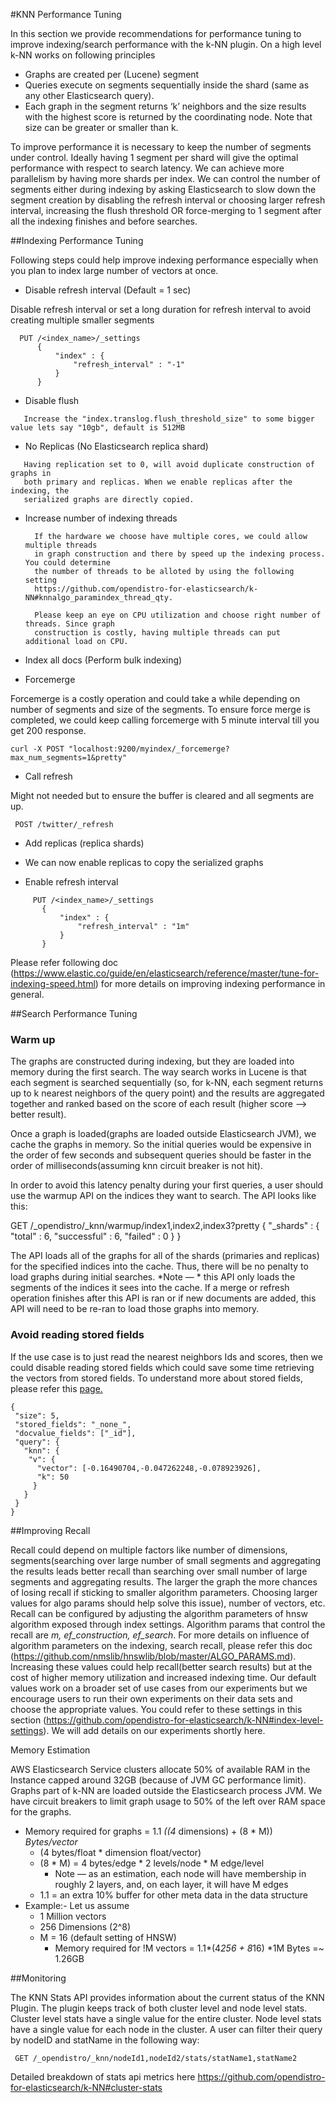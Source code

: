 #KNN Performance Tuning


In this section we provide recommendations for performance tuning to improve indexing/search performance with the k-NN plugin.  On a high level k-NN works on following principles

* Graphs are created per (Lucene) segment
* Queries execute on segments sequentially inside the shard (same as any other Elasticsearch query). 
* Each graph in the segment returns ‘k’ neighbors and the size results with the highest score is returned by the coordinating node. Note that size can be greater or smaller than k.

To improve performance it is necessary to keep the number of segments under control. Ideally having 1 segment per shard will give the optimal performance with respect to search latency. We can achieve more parallelism by having more shards per index. We can control the number of segments either during indexing by asking Elasticsearch to slow down the segment creation by disabling the refresh interval or choosing larger refresh interval, increasing the flush threshold OR force-merging to 1 segment after all the indexing finishes and before searches.

##Indexing Performance Tuning

Following steps could help improve indexing performance especially when you plan to index large number of vectors at once. 

* Disable refresh interval  (Default = 1 sec)
 
 Disable refresh interval or set a long duration for refresh interval to avoid creating multiple smaller segments
  ```  
    PUT /<index_name>/_settings
        {
            "index" : {
                "refresh_interval" : "-1"
            }
        }
  ```
* Disable flush
 ```
    Increase the "index.translog.flush_threshold_size" to some bigger value lets say "10gb", default is 512MB
 ```
* No Replicas (No Elasticsearch replica shard)
 ```
    Having replication set to 0, will avoid duplicate construction of graphs in 
    both primary and replicas. When we enable replicas after the indexing, the 
    serialized graphs are directly copied.
 ```
    
* Increase number of indexing threads
  ```
    If the hardware we choose have multiple cores, we could allow multiple threads 
    in graph construction and there by speed up the indexing process. You could determine
    the number of threads to be alloted by using the following setting   
    https://github.com/opendistro-for-elasticsearch/k-NN#knnalgo_paramindex_thread_qty.
     
    Please keep an eye on CPU utilization and choose right number of threads. Since graph
    construction is costly, having multiple threads can put additional load on CPU. 
  ```
    
* Index all docs (Perform bulk indexing)

* Forcemerge 
  
 Forcemerge is a costly operation and could take a while depending on number of segments and size of the segments.
 To ensure force merge is completed, we could keep calling forcemerge with 5 minute interval till you get 200 response.
    
    curl -X POST "localhost:9200/myindex/_forcemerge?max_num_segments=1&pretty"
    
* Call refresh 

 Might not needed but to ensure the buffer is cleared and all segments are up. 
 ```
  POST /twitter/_refresh
```
* Add replicas (replica shards)

* We can now enable replicas to copy the serialized graphs

*  Enable refresh interval
 ```
      PUT /<index_name>/_settings
        {
            "index" : {
                "refresh_interval" : "1m"
            }
        }
 ```

Please refer following doc (https://www.elastic.co/guide/en/elasticsearch/reference/master/tune-for-indexing-speed.html) for more details on improving indexing performance in general.

##Search Performance Tuning

### Warm up

The graphs are constructed during indexing, but they are loaded into memory during the first search. The way search works in Lucene is that each segment is searched sequentially (so, for k-NN, each segment returns up to k nearest neighbors of the query point) and the results are aggregated together and ranked based on the score of each result (higher score --> better result). 

Once a graph is loaded(graphs are loaded outside Elasticsearch JVM), we cache the graphs in memory. So the initial queries would be expensive in the order of few seconds and subsequent queries should be faster in the order of milliseconds(assuming knn circuit breaker is not hit).

In order to avoid this latency penalty during your first queries, a user should use the warmup API on the indices they want to search. The API looks like this:

GET /_opendistro/_knn/warmup/index1,index2,index3?pretty
{
  "_shards" : {
    "total" : 6,
    "successful" : 6,
    "failed" : 0
  }
}

The API loads all of the graphs for all of the shards (primaries and replicas) for the specified indices into the cache. Thus, there will be no penalty to load graphs during initial searches. *Note — * this API only loads the segments of the indices it sees into the cache. If a merge or refresh operation finishes after this API is ran or if new documents are added, this API will need to be re-ran to load those graphs into memory.

### Avoid reading stored fields

If the use case is to just read the nearest neighbors Ids and scores, then we could disable reading stored fields which could save some time retrieving the vectors from stored fields. 
To understand more about stored fields, 
please refer this [page.](https://discuss.elastic.co/t/what-does-it-mean-to-store-a-field/5893/5)
```
{
 "size": 5,
 "stored_fields": "_none_",
 "docvalue_fields": ["_id"],
 "query": {
   "knn": {
    "v": {
      "vector": [-0.16490704,-0.047262248,-0.078923926],
      "k": 50
     }       
   }
 }
}
```
##Improving Recall 

Recall could depend on multiple factors like number of dimensions, segments(searching over large number of small segments and aggregating the results leads better recall than searching over small number of large segments and aggregating results. The larger the graph the more chances of losing recall if sticking to smaller algorithm parameters. Choosing larger values for algo params should help solve this issue), number of vectors, etc.  Recall can be configured by adjusting the algorithm parameters of hnsw algorithm exposed through index settings. Algorithm params that control the recall are *m, ef_construction, ef_search*. For more details on influence of algorithm parameters on the indexing, search recall, please refer this  doc (https://github.com/nmslib/hnswlib/blob/master/ALGO_PARAMS.md).  Increasing these values could help recall(better search results) but at the cost of higher memory utilization and increased indexing time. Our default values work on a broader set of use cases from our experiments but we encourage users to run their own experiments on their data sets and choose the appropriate values. You could refer to these settings in this section (https://github.com/opendistro-for-elasticsearch/k-NN#index-level-settings). We will add details on our experiments shortly here.

Memory Estimation

AWS Elasticsearch Service clusters allocate 50% of available RAM in the Instance capped around 32GB (because of JVM GC performance limit). Graphs part of k-NN are loaded outside the Elasticsearch process JVM. We have circuit breakers to limit graph usage to 50% of the left over RAM space for the graphs.

* Memory required for graphs =   1.1 *((4* dimensions) + (8 * M)) *Bytes/vector*
    * (4 bytes/float * dimension float/vector)
    * (8 * M) = 4 bytes/edge * 2 levels/node *  M edge/level
        * Note — as an estimation, each node will have membership in roughly 2 layers, and, on each layer, it will have M edges
    * 1.1 = an extra 10% buffer for other meta data in the data structure
* Example:- Let us assume
    * 1 Million vectors 
    * 256 Dimensions (2^8)
    * M = 16 (default setting of HNSW)
        * Memory required for !M vectors = 1.1*(4*256 + 8*16) *1M Bytes =~ 1.26GB 

##Monitoring 

The KNN Stats API provides information about the current status of the KNN Plugin. The plugin keeps track of both cluster level and node level stats. Cluster level stats have a single value for the entire cluster. Node level stats have a single value for each node in the cluster. A user can filter their query by nodeID and statName in the following way:
 ```
  GET /_opendistro/_knn/nodeId1,nodeId2/stats/statName1,statName2
 ```

Detailed breakdown of stats api metrics here https://github.com/opendistro-for-elasticsearch/k-NN#cluster-stats
